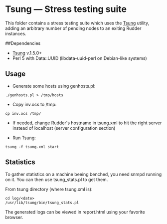 # Tsung — Stress testing suite

This folder contains a stress testing suite which uses the [Tsung](http://tsung.erlang-projects.org/) utility, adding an arbitrary number of pending nodes to an exiting Rudder instances.

##Dependencies
* [Tsung](http://tsung.erlang-projects.org/) v.1.5.0+
* Perl 5 with Data::UUID (libdata-uuid-perl on Debian-like systems)

## Usage
* Generate some hosts using genhosts.pl:

```
./genhosts.pl > /tmp/hosts
```

* Copy inv.ocs to /tmp:

```
cp inv.ocs /tmp/
```

* If needed, change Rudder's hostname in tsung.xml to hit the right server instead of localhost (server configuration section)

* Run Tsung:

```
tsung -f tsung.xml start
```

## Statistics

To gather statistics on a machine beeing benched, you need snmpd running on it. You can then use tsung_stats.pl to get them.

From tsung directory (where tsung.xml is):
```
cd log/<date>
/usr/lib/tsung/bin/tsung_stats.pl
```

The generated logs can be viewed in report.html using your favorite browser.
